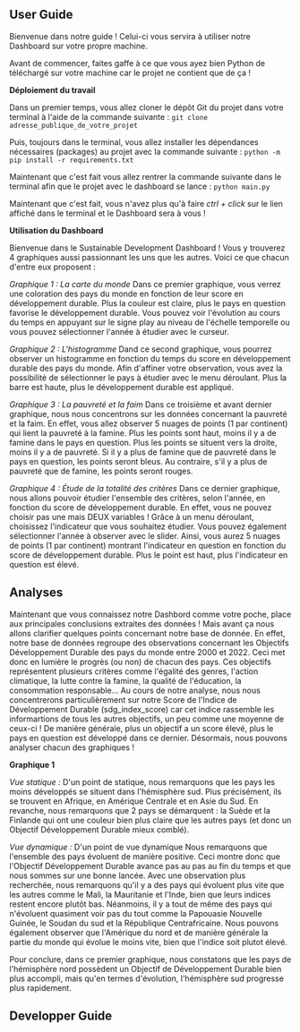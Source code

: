 ## User Guide

Bienvenue dans notre guide ! Celui-ci  vous servira à utiliser notre Dashboard sur votre propre machine.

Avant de commencer, faites gaffe à ce que vous ayez bien Python de téléchargé sur votre machine car le projet ne contient que de ça !

**Déploiement du travail**

Dans un premier temps, vous allez cloner le dépôt Git du projet dans votre terminal à l'aide de la commande suivante :
``git clone adresse_publique_de_votre_projet``

Puis, toujours dans le terminal, vous allez installer les dépendances nécessaires (packages) au projet avec la commande suivante :
``python -m pip install -r requirements.txt``

Maintenant que c'est fait vous allez rentrer la commande suivante dans le terminal afin que le projet avec le dashboard se lance :
``python main.py``

Maintenant que c'est fait, vous n'avez plus qu'à faire *ctrl + click* sur le lien affiché dans le terminal et le Dashboard sera à vous !

**Utilisation du Dashboard**

Bienvenue dans le Sustainable Development Dashboard !
Vous y trouverez 4 graphiques aussi passionnant les uns que les autres.
Voici ce que chacun d'entre eux proposent :

*Graphique 1 : La carte du monde*
Dans ce premier graphique, vous verrez une coloration des pays du monde en fonction de leur score en développement durable. Plus la couleur est claire, plus le pays en question favorise le développement durable. Vous pouvez voir l'évolution au cours du temps en appuyant sur le signe play au niveau de l'échelle temporelle ou vous pouvez sélectionner l'année à étudier avec le curseur.

*Graphique 2 : L'histogramme*
Dand ce second graphique, vous pourrez observer un histogramme en fonction du temps du score en développement durable des pays du monde. Afin d'affiner votre observation, vous avez la possibilité de sélectionner le pays à étudier avec le menu déroulant. Plus la barre est haute, plus le développement durable est appliqué.

*Graphique 3 : La pauvreté et la faim*
Dans ce troisième et avant dernier graphique, nous nous concentrons sur les données concernant la pauvreté et la faim. En effet, vous allez observer 5 nuages de points (1 par continent) qui lient la pauvreté à la famine. Plus les points sont haut, moins il y a de famine dans le pays en question. Plus les points se situent vers la droite, moins il y a de pauvreté. Si il y a plus de famine que de pauvreté dans le pays en question, les points seront bleus. Au contraire, s'il y a plus de pauvreté que de famine, les points seront rouges.

*Graphique 4 : Étude de la totalité des critères*
Dans ce dernier graphique, nous allons pouvoir étudier l'ensemble des critères, selon l'année, en fonction du score de développement durable. En effet, vous ne pouvez choisir pas une mais DEUX variables ! Grâce à un menu déroulant, choisissez l'indicateur que vous souhaitez étudier. Vous pouvez également sélectionner l'année à observer avec le slider. Ainsi, vous aurez 5 nuages de points (1 par continent) montrant l'indicateur en question en fonction du score de développement durable. Plus le point est haut, plus l'indicateur en question est élevé.

## Analyses

Maintenant que vous connaissez notre Dashbord comme votre poche, place aux principales conclusions extraites des données !
Mais avant ça nous allons clarifier quelques points concernant notre base de donnée.
En effet, notre base de données regroupe des observations concernant les Objectifs Développement Durable des pays du monde entre 2000 et 2022. Ceci met donc en lumière le progrès (ou non) de chacun des pays. Ces objectifs représentent plusieurs critères comme l'égalité des genres, l'action climatique, la lutte contre la famine, la qualité de l'éducation, la consommation responsable... Au cours de notre analyse, nous nous concentrerons particulièrement sur notre Score de l'Indice de Développement Durable (sdg_index_score) car cet indice rassemble les informartions de tous les autres objectifs, un peu comme une moyenne de ceux-ci ! De manière générale, plus un objectif a un score élevé, plus le pays en question est développé dans ce dernier.
Désormais, nous pouvons analyser chacun des graphiques !

**Graphique 1**

*Vue statique :* D'un point de statique, nous remarquons que les pays les moins développés se situent dans l'hémisphère sud. Plus précisément, ils se trouvent en Afrique, en Amérique Centrale et en Asie du Sud. En revanche, nous remarquons que 2 pays se démarquent : la Suède et la Finlande qui ont une couleur bien plus claire que les autres pays (et donc un Objectif Développement Durable mieux comblé).

*Vue dynamique :* D'un point de vue dynamique Nous remarquons que l'ensemble des pays évoluent de manière positive. Ceci montre donc que l'Objectif Développement Durable avance pas au pas au fin du temps et que nous sommes sur une bonne lancée.
Avec une observation plus recherchée, nous remarquons qu'il y a des pays qui évoluent plus vite que les autres comme le Mali, la Mauritanie et l'Inde, bien que leurs indices restent encore plutôt bas.
Néanmoins, il y a tout de même des pays qui n'évoluent quasiment voir pas du tout comme la Papouasie Nouvelle Guinée, le Soudan du sud et la République Centrafricaine. Nous pouvons également observer que l'Amérique du nord et de manière générale la partie du monde qui évolue le moins vite, bien que l'indice soit plutot élevé.

Pour conclure, dans ce premier graphique, nous constatons que les pays de l'hémisphère nord possèdent un Objectif de Développement Durable bien plus accompli, mais qu'en termes d'évolution, l'hémisphère sud progresse plus rapidement.

## Developper Guide